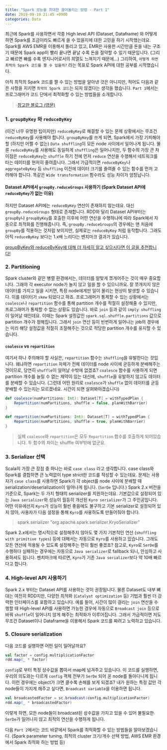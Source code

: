 ```yaml
---
title: "Spark 성능을 최대한 끌어올리는 방법 - Part 1"
date: 2019-09-19 21:45 +0900
categories: Data
---
```



최근에 Spark를 사용하면서 각종 High level API (Dataset, Dataframe) 와 어떻게 하면 Spark를 조금이라도 빠르게 쓸 수 있을지에 대한
고민을 하기 시작했는데요. Spark를 AWS EMR을 이용해서 돌리고 있고, EMR은 사용한 시간만큼 돈을 내는 구조기 때문에 Spark app이 빨리 끝나면
끝날 수록 돈을 절약할 수 있기 때문입니다. (그리고 빠르면 빠를 수록 엔지니어로서의 희열도 느껴지기 때문에...) 그리하여, `어떻게 하면 최적의 Spark 코드를 짤 수 있을까?` 라는 목표로
Spark API에 대한 공부를 시작했습니다.

아직 최적의 Spark 코드를 짤 수 있는 방법을 알아낸 것은 아니지만, 적어도 다음과 같은 사항을 지키면 `최악의 Spark 코드`는 되지 않겠다는
생각을 했습니다. `Part 1`에서는 프로그래머가 코드 단에서 최적화할 수 있는 방법들을 소개합니다.

> [참고한 블로그 (영문)](https://michalsenkyr.github.io/2018/01/spark-performance)

### 1. `groupByKey` 와 `reduceByKey`
(이건 너무 유명한 팁이지만) `reduceByKey`로 해결할 수 있는 문제 상황에서는 무조건 `reduceByKey`를 사용해야 합니다. `groupByKey`를 쓰게 되면,
Spark에서 가장 기피해야할 (하지만 어쩔 수 없는) `Data shuffling`이 모든 node 사이에서 일어나게 됩니다. 물론 `reduceByKey`를 사용해도 동일하게
`shuffling`은 일어나지만, 두 함수의 가장 큰 차이점은 `reduceByKey`는 `shuffle` 하기 전에 먼저 `reduce` 연산을 수행해서 네트워크를 타는 데이터를 현저히 줄여줍니다.
그래서 가급적이면 `reduceByKey`나 `aggregateByKey` 등 `shuffling` 이전에 데이터 크기를 줄여줄 수 있는 함수를 먼저 고려해야 합니다. 똑같은 `Wide transformation` 함수라도
성능 차이가 엄청납니다.

#### Dataset API에서 `groupBy.reduceGroups` 사용하기 (Spark Dataset API에 `reduceByKey`가 없는 이유)
하지만 Dataset API에는 `reduceByKey` 연산이 존재하지 않는데요. 대신 `groupBy.reduceGroups` 형태로 존재합니다. RDD와 달리
Dataset API부터는 `groupBy`나 `groupByKey`를 호출한 이후에 어떤 연산을 수행하냐에 따라 Spark에서 자동으로 최적화를 진행해줍니다. 즉, `groupBy.reduceGroups`의 경우에는
맨 처음에 `groupBy`를 적용하는 것처럼 보이지만, 실제로는 `reduceByKey` 처럼 동작합니다. 그래도 아직 `reduceByKey` 보다는 1.x배 느리다는 벤치마크 결과가 있습니다.

[groupByKey와 reduceByKey에 대해 더 자세히 알고 싶으시다면 이 글을 추천합니다!](https://www.ridicorp.com/blog/2018/10/04/spark-rdd-groupby/)

### 2. Partitioning
Spark cluster와 같은 병렬 환경에서는, 데이터를 알맞게 쪼개어주는 것이 매우 중요합니다. 그래야 각 executor node가 놀지 않고 일을 할 수 있으니까요.
잘 쪼개지지 않은 데이터를 가지고 일을 시키면, 특정 node에게만 일이 몰리는 현상이 발생할 수 있습니다. 이를 데이터가 `skew` 되었다고 하죠.
프로그래머가 통제할 수 있는 상황에서는 `coalesce`나 `repartition` 함수를 통해 partition 개수를 적절히 설정해줄 수 있지만, 프로그래머가 통제할 수 없는 상황도 있습니다. 바로 `join` 등과 같이
`imply shuffling`이 일어날 때인데요. 이때는 Spark 설정값인 `spark.sql.shuffle.partitions` 값으로 partition 개수가 정해집니다. 그래서 `join` 연산 등이 빈번하게 일어나는 job의 경우에는
미리 해당 설정값을 적절히 조절해주는 것으로 적당한 partition 개수를 유지할 수 있습니다.

#### `coalesce` vs `repartition`
여기서 하나 주의해야 할 사실은, `repartition` 함수는 `shuffling`을 유발한다는 것입니다. 왜냐하면 `repartition` 자체가 전체 데이터를 node 사이에 균등하게 분배해주는 것이므로, 당연히
`shuffle`이 일어날 수밖에 없겠죠? `coalesce` 함수를 사용하게 되면 partition 개수를 늘릴 수 없는 제약이 있는 대신에, `shuffle`을 유발하지 않고도 데이터를 분배할 수 있습니다.
(그런데 어떤 원리로 `coalesce`가 `shuffle` 없이 데이터를 균등 분배할 수 있는지는 모르겠네요. 시간이 되면 살펴봐야겠습니다)
```scala
def coalesce(numPartitions: Int): Dataset[T] = withTypedPlan {
    Repartition(numPartitions, shuffle = false, planWithBarrier)
}

def repartition(numPartitions: Int): Dataset[T] = withTypedPlan {
    Repartition(numPartitions, shuffle = true, planWithBarrier)
}
```
> 실제 `coalesce`와 `repartition`은 모두 `Repartition` 함수를 호출하게 되어있습니다. 두 함수의 차이는 shuffle 여부밖에 없군요.

### 3. Serializer 선택
Scala의 가장 큰 장점 중 하나는 바로 `case class` 라고 생각합니다. case class와 Spark를 결합하면 큰 노력없이 type strict한 코드를 작성할 수 있는데요.
문제는 사용자가 `case class`를 사용하면 Spark가 각 object를 node 사이에 분배할 때 serialization/deserialization이 일어나게 됩니다. (`SerDe` 입니다.)
Spark 2.x 버전을 기준으로, Spark는 두 가지 형태의 serializer를 지원하는데요. 기본값으로 설정되어 있는 `Java serializer`와 성능이 월등히 개선된 `Kyro serializer`가 그 주인공입니다.
어떤 이유에선지 `Kyro`가 성능이 훨씬 좋음에도 불구하고 기본 serializer로 설정되어 있지 않아, 사용자가 다음 설정을 통해 `Kyro`를 사용하도록 만들어줘야 합니다.

> spark.serializer "org.apache.spark.serializer.KryoSerializer"

Spark 2.x에서는 명시적으로 설정해주지 않아도 몇 가지 기본적인 연산 (`shuffling with primitive types`) 등에 대해서는 자동으로 `Kyro`를 사용하고 있습니다. 그래도 모든 연산에 적용될 수 있도록 설정해주는 편이 훨씬 좋겠죠?
참고로, `Kyro`로 `SerDe`를 수행하다 실패하는 경우에는 자동으로 `Java serializer`로 fallback 되니, 안심하고 사용하셔도 됩니다. 벤치마크에 따르면, `Kyro`가 기존 `Java serializer`보다 약 10배 빠르다고 합니다.

### 4. High-level API 사용하기
Spark 2.x 부터는 Dataset API를 사용하는 것이 권장됩니다. 물론 Dataset도 내부 뼈대는 여전히 RDD지만, 다양한 최적화 (`Catalyst optimization` 등) 기법과 훨씬 더 강력한 인터페이스를 포함하고 있습니다.
예를 들어, 시간이 많이 걸리는 `join` 연산을 수행할 때 High-level API를 사용하면 가능한 경우에 자동으로 `Broadcast join` 등으로 바꿔 `shuffle`이 일어나지 않게 해주는 최적화가 이루어집니다.
그래서 가급적이면 저도 무조건 Dataset이나 Dataframe을 이용해서 Spark 코드를 짜려고 노력하고 있습니다.

### 5. Closure serialization
다음 코드를 실행하면 어떤 일이 일어날까요?
```scala
val factor = config.multiplicationFactor
rdd.map(_ * factor)
```

`config`로 부터 특정 상수값을 뽑아서 map에 넘겨주고 있습니다. 이 코드를 실행하면, 우리의 의도와는 다르게 `config` 객체 전부가 `SerDe` 되어 온 node를 돌아다니게 됩니다. 이런 경우에는 object가 크면 클수록 손해를 보게 되겠죠?
내가 원하는 특정 값만 각 node들이 가지게 해주고 싶다면, `Broadcast variable`을 이용하면 됩니다.

```scala
val broadcastedFactor = sc.broadcast(config.multiplicationFactor)
rdd.map(_ * broadcastedFactor)
```

이렇게 하면, 모든 node들이 broadcast된 상수값을 가지고 있을 수 있어 불필요한 `SerDe`가 일어나지 않고 최적의 연산을 수행하게 됩니다.

다음 `Part 2`에서는 코드 바깥에서 Spark를 최적화할 수 있는 방법들을 알아보겠습니다. (Spark parameter tuning, 최적의 cluster 크기/개수 선택 방법, AWS EMR 환경에서 Spark 최적화 하는 방법 등)
